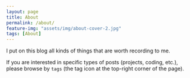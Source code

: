 ```yaml
---
layout: page
title: About
permalink: /about/
feature-img: "assets/img/about-cover-2.jpg"
tags: [About]
---
```


I put on this blog all kinds of things that are worth recording to me.   

If you are interested in specific types of posts (projects, coding, etc.), please browse by `tags` (the tag icon at the top-right corner of the page).  


 
